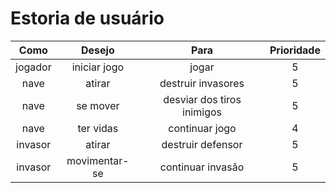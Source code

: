 # Estoria de usuário


|    Como | Desejo | Para | Prioridade|
|:--:|:--:|:--:|:--:|
|jogador| iniciar jogo| jogar| 5|
| nave | atirar | destruir invasores | 5 |
|nave| se mover | desviar dos tiros inimigos | 5|
|nave| ter vidas | continuar jogo | 4|
|invasor| atirar| destruir defensor| 5|
|invasor| movimentar-se| continuar invasão| 5|

